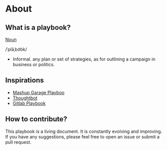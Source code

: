 # About

## What is a playbook?

<a href="https://www.dictionary.com/browse/playbook" target="_blank" rel="noreferrer">Noun</a>

/ˈplāˌbo͝ok/

- Informal. any plan or set of strategies, as for outlining a campaign in business or politics.
 
## Inspirations

- [Mashup Garage Playboo](https://www.mashupgarage.com/playbook/)
- [Thoughtbot](https://thoughtbot.com/playbook)
- [Gitlab Playbook](https://about.gitlab.com/handbook/)

## How to contribute?

This playbook is a living document. It is constantly evolving and improving. If you have any suggestions, please feel free to open an issue or submit a pull request.
